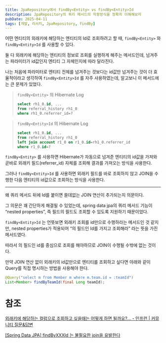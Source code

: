 ```yaml
---
title: JpaRepository에서 findBy<Entity> vs findBy<Entity>Id
description: JpaRepository의 쿼리 메서드의 작동방식을 정확히 이해해보자
pubDate: 2025-04-11
tags: [개발, 리서치, JpaRepository, findBy]
---
```


어떤 엔티티의 외래키에 해당하는 엔티티의 Id로 조회하려고 할 때, `findBy<Entity>` 와 `findBy<Entity>Id` 를 사용할 수 있다.

둘 다 외래키에 해당하는 엔티티의 정보로 조회를 실행하게 해주는 메서드인데, 넘겨주는 파라미터가 id값인지 엔티티 그 자체인지에 따라 달라진다.

나는 처음에 파라미터로 엔티티 전체를 넘겨주는 것보다는 id값만 넘겨주는 것이 더 효율적이라고 생각하여 `findBy<Entity>Id` 를 자주 사용하였는데, 알고보니 이 메서드에는 큰 문제가 있었다.

> `findBy<Entity>` 의 Hibernate Log
> 
> ```sql
> select rh1_0.id, ...
> from referral_history rh1_0 
> where rh1_0.referrer_id=?
> ```

> `findBy<Entity>Id` 의 Hibernate Log
> 
> ```sql
> select rh1_0.id, ... 
> from referral_history rh1_0 
> left join account r1_0 on r1_0.id=rh1_0.referrer_id 
> where r1_0.id=?
> ```

`findBy<Entity>` 를 사용하면 Hibernate가 자동으로 넘겨준 엔티티의 id값을 가져와 곧바로 외래키 필드(referrer_id) 자체를 조회해 결과를 가져오는 방식을 사용한다.

그러나 `findBy<Entity>Id` 를 사용하면 외래키 필드를 바로 조회하지 않고 JOIN을 수행한 다음 엔티티의 id값으로 조회하는 방식을 사용한다.

---

왜 쿼리 메서드 뒤에 Id를 붙이면 쓸데없는 JOIN 연산이 추가되는지 의문이다.

그 의문은 꽤 간단하게 해결될 수 있었는데, spring data jpa의 쿼리 메서드 기능이 “nested properties”, 즉 필드의 필드도 조회할 수 있도록 지원하기 때문이었다.

`findBy<Entity>Id` 는 언뜻보면 외래키 조회를 id만으로 수행하라는 메서드인 것 같지만, nested properties가 적용되어 “<Entity>의 필드인 Id를 가지고 조회해라” 라는 뜻을 가진 메서드였다.

따라서 <Entity>의 필드인 id를 중심으로 조회를 해야하므로 JOIN이 수행될 수밖에 없는 것이다.

만약 JOIN 연산 없이 외래키의 id값만으로 엔티티를 조회하고 싶다면 아래와 같이 Query를 직접 명시하는 방법을 사용해야 한다.

```java
@Query("select m from Member m where m.team.id = :teamId")
List<Member> findByTeamId(final Long teamId);
```

# 참조

[외래키에 해당하는 컬럼으로 조회하고 싶을때는 어떻게 하면 될까요?... - 인프런 | 커뮤니티 질문&답변](https://www.inflearn.com/community/questions/24691/%EC%99%B8%EB%9E%98%ED%82%A4%EC%97%90-%ED%95%B4%EB%8B%B9%ED%95%98%EB%8A%94-%EC%BB%AC%EB%9F%BC%EC%9C%BC%EB%A1%9C-%EC%A1%B0%ED%9A%8C%ED%95%98%EA%B3%A0-%EC%8B%B6%EC%9D%84%EB%95%8C%EB%8A%94-%EC%96%B4%EB%96%BB%EA%B2%8C-%ED%95%98%EB%A9%B4-%EB%90%A0%EA%B9%8C%EC%9A%94?srsltid=AfmBOoq5vaUe4Ge8fwzJywRmUo6UtuZ10zNjGjBiWzaC8kDqF9SRveGI)

[[Spring Data JPA] findByXXXId 는 불필요한 join을 유발한다](https://velog.io/@ohzzi/Data-Jpa-findByXXXId-%EB%8A%94-%EB%B6%88%ED%95%84%EC%9A%94%ED%95%9C-join%EC%9D%84-%EC%9C%A0%EB%B0%9C%ED%95%9C%EB%8B%A4)